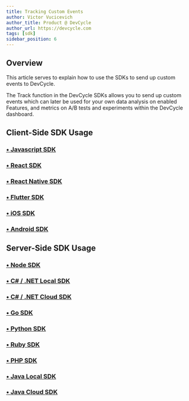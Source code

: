 ```yaml
---
title: Tracking Custom Events
author: Victor Vucicevich
author_title: Product @ DevCycle
author_url: https://devcycle.com
tags: [sdk]
sidebar_position: 6
---
```


## Overview

This article serves to explain how to use the SDKs to send up custom events to DevCycle. 

The Track function in the DevCycle SDKs allows you to send up custom events which can later be used for your own data analysis on enabled Features, and metrics on A/B tests and experiments within the DevCycle dashboard.

## Client-Side SDK Usage

### [• Javascript SDK](/sdk/client-side-sdks/javascript/javascript-usage#tracking-events)

### [• React SDK](/sdk/client-side-sdks/react/react-usage#track-events)

### [• React Native SDK](/sdk/client-side-sdks/react-native/react-native-usage#track-events)

### [• Flutter SDK](/sdk/client-side-sdks/flutter/flutter-usage#tracking-events)

### [• iOS SDK](/sdk/client-side-sdks/ios/ios-usage#tracking-events)

### [• Android SDK](/sdk/client-side-sdks/android/android-usage#tracking-events)

## Server-Side SDK Usage

### [• Node SDK](/sdk/server-side-sdks/node#tracking-user-events) 

### [• C# / .NET Local SDK](/sdk/server-side-sdks/dotnet-local/dotnet-local-usage#track-event) 

### [• C# / .NET Cloud SDK](/sdk/server-side-sdks/dotnet-cloud/dotnet-cloud-usage#track-event)

### [• Go SDK](/sdk/server-side-sdks/go/go-usage#tracking-user-event)

### [• Python SDK](/sdk/server-side-sdks/python/python-usage#track-event)

### [• Ruby SDK](/sdk/server-side-sdks/ruby/ruby-usage#track-events)

### [• PHP SDK](/sdk/server-side-sdks/php/php-usage#track-event)

### [• Java Local SDK](/sdk/server-side-sdks/java-local/java-local-usage#track-event)

### [• Java Cloud SDK](/sdk/server-side-sdks/java-cloud/java-cloud-usage#track-event)

